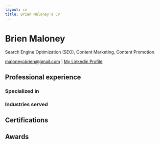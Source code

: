 ```yaml
---
layout: cv
title: Brien Maloney's CV
---
```

# Brien Maloney
Search Engine Optimization (SEO), Content Marketing, Content Promotion.

<div id="webaddress">
<a href="maloneyobrien@gmail.com">maloneyobrien@gmail.com</a>
| <a href="https://linkedin.com/in/maloneyobrien/">My Linkedin Profile</a>
</div>


## Professional experience



### Specialized in




### Industries served



## Certifications





## Awards








<!-- ### Footer

Last updated: October 2024 -->


